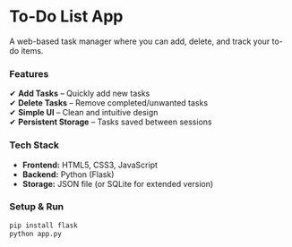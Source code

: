# **To-Do List App**  

A web-based task manager where you can add, delete, and track your to-do items.  

### **Features**  
✔ **Add Tasks** – Quickly add new tasks  
✔ **Delete Tasks** – Remove completed/unwanted tasks  
✔ **Simple UI** – Clean and intuitive design  
✔ **Persistent Storage** – Tasks saved between sessions  

### **Tech Stack**  
- **Frontend:** HTML5, CSS3, JavaScript  
- **Backend:** Python (Flask)  
- **Storage:** JSON file (or SQLite for extended version)  

### **Setup & Run**  
```bash
pip install flask
python app.py
